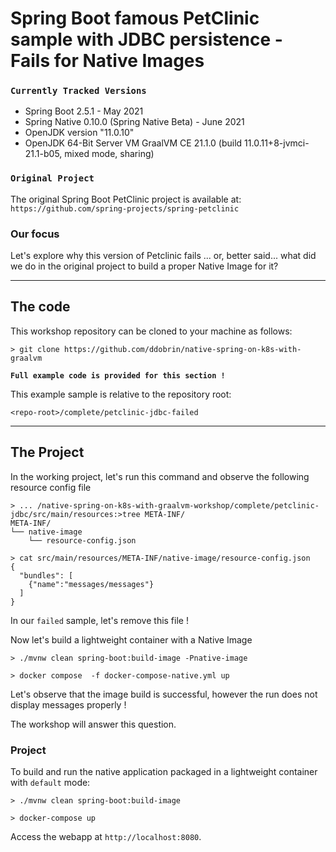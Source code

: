 # Spring Boot famous PetClinic sample with JDBC persistence - Fails for Native Images

### `Currently Tracked Versions`
* Spring Boot 2.5.1 - May 2021
* Spring Native 0.10.0 (Spring Native Beta) - June 2021
* OpenJDK version "11.0.10"
* OpenJDK 64-Bit Server VM GraalVM CE 21.1.0 (build 11.0.11+8-jvmci-21.1-b05, mixed mode, sharing)

### `Original Project`
The original Spring Boot PetClinic project is available at: `https://github.com/spring-projects/spring-petclinic`

### Our focus
Let's explore why this version of Petclinic fails ... or, better said... what did we do in the original project 
to build a proper Native Image for it?

----
## The code

This workshop repository can be cloned to your machine as follows:
```shell
> git clone https://github.com/ddobrin/native-spring-on-k8s-with-graalvm
```

**`Full example code is provided for this section !`**

This example sample is relative to the repository root:
```shell
<repo-root>/complete/petclinic-jdbc-failed
```
----

## The Project

In the working project, let's run this command and observe the following resource config file 
```shell
> ... /native-spring-on-k8s-with-graalvm-workshop/complete/petclinic-jdbc/src/main/resources:>tree META-INF/
META-INF/
└── native-image
    └── resource-config.json

> cat src/main/resources/META-INF/native-image/resource-config.json 
{
  "bundles": [
    {"name":"messages/messages"}
  ]
}
```

In our `failed` sample, let's remove this file !

Now let's build a lightweight container with a Native Image
```shell
> ./mvnw clean spring-boot:build-image -Pnative-image

> docker compose  -f docker-compose-native.yml up
```

Let's observe that the image build is successful, however the run does not display messages properly ! 

The workshop will answer this question.


### Project
To build and run the native application packaged in a lightweight container with `default` mode:
```shell
> ./mvnw clean spring-boot:build-image

> docker-compose up
```

Access the webapp at `http://localhost:8080`.